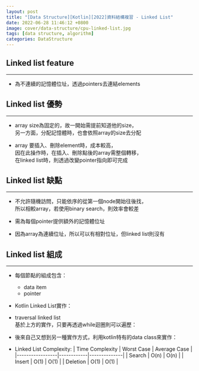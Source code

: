 ```yaml
---
layout: post
title: "[Data Structure][Kotlin][2022]資料結構複習 - Linked List"
date: 2022-06-28 11:46:12 +0800
image: cover/data-structure/cpu-linked-list.jpg
tags: [data structure, algorithm]
categories: DataStructure
---
```


## Linked list feature
---
 * 為不連續的記憶體位址，透過pointers去連結elements


## Linked list 優勢
---
 * array size為固定的，故一開始需提前知道他的size，<br>
 另一方面，分配記憶體時，也會依照array的size去分配

 * array 要插入、刪除element時，成本較高，<br>
 因在此操作時，在插入、刪除點後的array需整個轉移，<br>
 在linked list時，則透過改變pointer指向即可完成

## Linked list 缺點
---
 * 不允許隨機訪問，只能依序的從第一個node開始往後找，<br>
 所以相較array，若使用binary search，則效率會較差

 * 需為每個pointer提供額外的記憶體位址

 * 因為array為連續位址，所以可以有相對位址，但linked list則沒有


## Linked list 組成
---
 * 每個節點的組成包含：
   - data item
   - pointer

 * Kotlin Linked List實作：<br>
 <script src="https://gist.github.com/KuanChunChen/ad9e538b06afc720f0785a4471fd6145.js"></script>

 * traversal linked list <br>
 基於上方的實作，只要再透過while迴圈則可以遍歷：<br>
 <script src="https://gist.github.com/KuanChunChen/4e3fa3e7c237fe1f49a8f960ca4fcb44.js"></script>

  * 後來自己又想到另一種實作方式，利用kotlin特有的data class來實作：
  <script src="https://gist.github.com/KuanChunChen/9e2f8f142eaa6aab94864dcf7cb638b3.js"></script>


 * Linked List Complexity:
  | Time Complexity | Worst Case | Average Case |
  |-----------------|------------|--------------|
  | Search          | O(n)       | O(n)         |
  | Insert          | O(1)       | O(1)         |
  | Deletion        | O(1)       | O(1)         |
